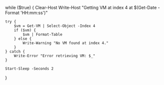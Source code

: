 while ($true) {
    Clear-Host
    Write-Host "Getting VM at index 4 at $(Get-Date -Format 'HH:mm:ss')"
    
    try {
        $vm = Get-VM | Select-Object -Index 4
        if ($vm) {
            $vm | Format-Table
        } else {
            Write-Warning "No VM found at index 4."
        }
    } catch {
        Write-Error "Error retrieving VM: $_"
    }

    Start-Sleep -Seconds 2
}
